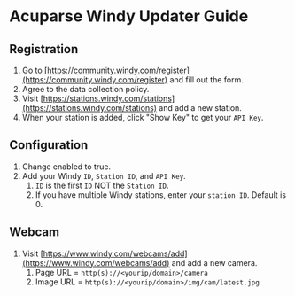 # Acuparse Windy Updater Guide

## Registration

1. Go to [https://community.windy.com/register](https://community.windy.com/register) and fill out the form.
1. Agree to the data collection policy.
1. Visit [https://stations.windy.com/stations](https://stations.windy.com/stations) and add a new station.
1. When your station is added, click "Show Key" to get your `API Key`.

## Configuration

1. Change enabled to true.
1. Add your Windy `ID`, `Station ID`, and `API Key`.
    1. `ID` is the first `ID` NOT the `Station ID`.
    1. If you have multiple Windy stations, enter your `station ID`. Default is 0.

## Webcam

1. Visit [https://www.windy.com/webcams/add](https://www.windy.com/webcams/add) and add a new camera.
    1. Page URL = `http(s)://<yourip/domain>/camera`
    1. Image URL = `http(s)://<yourip/domain>/img/cam/latest.jpg`
